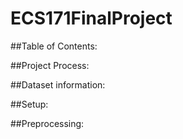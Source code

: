 # ECS171FinalProject

##Table of Contents:

##Project Process:

##Dataset information:

##Setup:

##Preprocessing:
